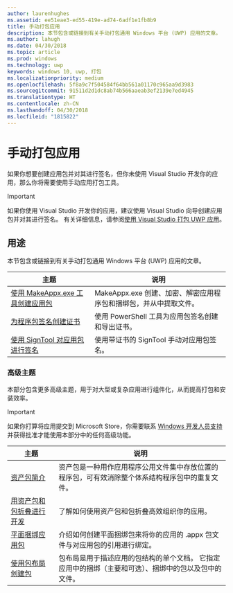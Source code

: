 ```yaml
---
author: laurenhughes
ms.assetid: ee51eae3-ed55-419e-ad74-6adf1e1fb8b9
title: 手动打包应用
description: 本节包含或链接到有关手动打包通用 Windows 平台 (UWP) 应用的文章。
ms.author: lahugh
ms.date: 04/30/2018
ms.topic: article
ms.prod: windows
ms.technology: uwp
keywords: windows 10, uwp, 打包
ms.localizationpriority: medium
ms.openlocfilehash: 5f8a9c7f504584f64bb561a01170c965aa9d3983
ms.sourcegitcommit: 91511d2d1dc8ab74b566aaeab3ef2139e7ed4945
ms.translationtype: HT
ms.contentlocale: zh-CN
ms.lasthandoff: 04/30/2018
ms.locfileid: "1815822"
---
```

# <a name="manual-app-packaging"></a>手动打包应用

如果你想要创建应用包并对其进行签名，但你未使用 Visual Studio 开发你的应用，那么你将需要使用手动应用打包工具。

> [!IMPORTANT] 
> 如果你使用 Visual Studio 开发你的应用，建议使用 Visual Studio 向导创建应用包并对其进行签名。 有关详细信息，请参阅[使用 Visual Studio 打包 UWP 应用](https://msdn.microsoft.com/windows/uwp/packaging/packaging-uwp-apps)。

## <a name="purpose"></a>用途

本节包含或链接到有关手动打包通用 Windows 平台 (UWP) 应用的文章。

| 主题 | 说明 |
|-------|-------------|
| [使用 MakeAppx.exe 工具创建应用包](create-app-package-with-makeappx-tool.md) | MakeAppx.exe 创建、加密、解密应用程序包和捆绑包，并从中提取文件。 |
| [为程序包签名创建证书](create-certificate-package-signing.md) | 使用 PowerShell 工具为应用包签名创建和导出证书。 |
| [使用 SignTool 对应用包进行签名](sign-app-package-using-signtool.md) | 使用带证书的 SignTool 手动对应用包签名。 |

### <a name="advanced-topics"></a>高级主题

本部分包含更多高级主题，用于对大型或复杂应用进行组件化，从而提高打包和安装效率。 

> [!IMPORTANT]
> 如果你打算将应用提交到 Microsoft Store，你需要联系 [Windows 开发人员支持](https://developer.microsoft.com/windows/support)并获得批准才能使用本部分中的任何高级功能。


| 主题 | 说明 |
|-------|-------------|
| [资产包简介](asset-packages.md) | 资产包是一种用作应用程序公用文件集中存放位置的程序包，可有效消除整个体系结构程序包中的重复文件。 |
| [用资产包和包折叠进行开发](package-folding.md) | 了解如何使用资产包和包折叠高效组织你的应用。 |
| [平面捆绑应用包](flat-bundles.md) | 介绍如何创建平面捆绑包来将你的应用的 .appx 包文件与对应用包的引用进行绑定。 |
| [使用包布局创建包](packaging-layout.md) | 包布局是用于描述应用的包结构的单个文档。 它指定应用中的捆绑（主要和可选）、捆绑中的包以及包中的文件。 |
